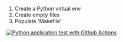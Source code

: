1. Create a Python virtual env
2. Create empty files
3. Populate 'Makefile'

[![Python application test with Github Actions](https://github.com/pytience/python-devops/actions/workflows/devops.yml/badge.svg)](https://github.com/pytience/python-devops/actions/workflows/devops.yml)
